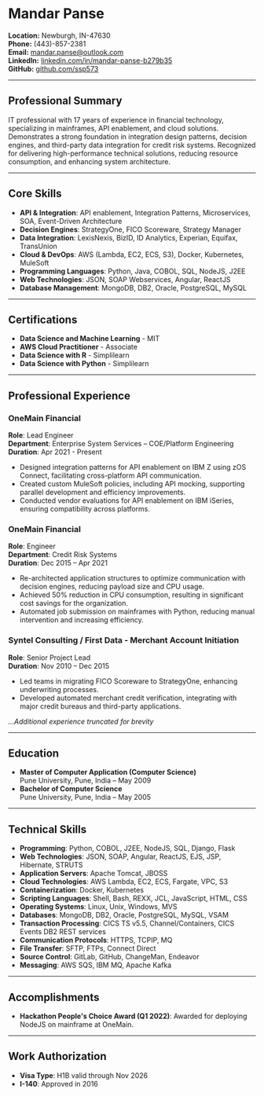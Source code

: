 # Mandar Panse

**Location:** Newburgh, IN-47630  
**Phone:** (443)-857-2381  
**Email:** [mandar.panse@outlook.com](mailto:mandar.panse@outlook.com)  
**LinkedIn:** [linkedin.com/in/mandar-panse-b279b35](https://www.linkedin.com/in/mandar-panse-b279b35/)  
**GitHub:** [github.com/ssp573](https://github.com/ssp573)

---

## Professional Summary

IT professional with 17 years of experience in financial technology, specializing in mainframes, API enablement, and cloud solutions. Demonstrates a strong foundation in integration design patterns, decision engines, and third-party data integration for credit risk systems. Recognized for delivering high-performance technical solutions, reducing resource consumption, and enhancing system architecture.

---

## Core Skills

- **API & Integration**: API enablement, Integration Patterns, Microservices, SOA, Event-Driven Architecture
- **Decision Engines**: StrategyOne, FICO Scoreware, Strategy Manager
- **Data Integration**: LexisNexis, BizID, ID Analytics, Experian, Equifax, TransUnion
- **Cloud & DevOps**: AWS (Lambda, EC2, ECS, S3), Docker, Kubernetes, MuleSoft
- **Programming Languages**: Python, Java, COBOL, SQL, NodeJS, J2EE
- **Web Technologies**: JSON, SOAP Webservices, Angular, ReactJS
- **Database Management**: MongoDB, DB2, Oracle, PostgreSQL, MySQL

---

## Certifications

- **Data Science and Machine Learning** - MIT
- **AWS Cloud Practitioner** - Associate
- **Data Science with R** - Simplilearn
- **Data Science with Python** - Simplilearn

---

## Professional Experience

### OneMain Financial
**Role**: Lead Engineer  
**Department**: Enterprise System Services – COE/Platform Engineering  
**Duration**: Apr 2021 - Present  

- Designed integration patterns for API enablement on IBM Z using zOS Connect, facilitating cross-platform API communication.
- Created custom MuleSoft policies, including API mocking, supporting parallel development and efficiency improvements.
- Conducted vendor evaluations for API enablement on IBM iSeries, ensuring compatibility across platforms.

### OneMain Financial
**Role**: Engineer  
**Department**: Credit Risk Systems  
**Duration**: Dec 2015 – Apr 2021  

- Re-architected application structures to optimize communication with decision engines, reducing payload size and CPU usage.
- Achieved 50% reduction in CPU consumption, resulting in significant cost savings for the organization.
- Automated job submission on mainframes with Python, reducing manual intervention and increasing efficiency.

### Syntel Consulting / First Data - Merchant Account Initiation
**Role**: Senior Project Lead  
**Duration**: Nov 2010 – Dec 2015  

- Led teams in migrating FICO Scoreware to StrategyOne, enhancing underwriting processes.
- Developed automated merchant credit verification, integrating with major credit bureaus and third-party applications.

*...Additional experience truncated for brevity*

---

## Education

- **Master of Computer Application (Computer Science)**  
  Pune University, Pune, India – May 2009
- **Bachelor of Computer Science**  
  Pune University, Pune, India – May 2005

---

## Technical Skills

- **Programming**: Python, COBOL, J2EE, NodeJS, SQL, Django, Flask  
- **Web Technologies**: JSON, SOAP, Angular, ReactJS, EJS, JSP, Hibernate, STRUTS  
- **Application Servers**: Apache Tomcat, JBOSS  
- **Cloud Technologies**: AWS Lambda, EC2, ECS, Fargate, VPC, S3  
- **Containerization**: Docker, Kubernetes  
- **Scripting Languages**: Shell, Bash, REXX, JCL, JavaScript, HTML, CSS  
- **Operating Systems**: Linux, Unix, Windows, MVS  
- **Databases**: MongoDB, DB2, Oracle, PostgreSQL, MySQL, VSAM  
- **Transaction Processing**: CICS TS v5.5, Channel/Containers, CICS Events DB2 REST services  
- **Communication Protocols**: HTTPS, TCPIP, MQ  
- **File Transfer**: SFTP, FTPs, Connect Direct  
- **Source Control**: GitLab, GitHub, ChangeMan, Endeavor  
- **Messaging**: AWS SQS, IBM MQ, Apache Kafka  

---

## Accomplishments

- **Hackathon People's Choice Award (Q1 2022)**: Awarded for deploying NodeJS on mainframe at OneMain.

---

## Work Authorization

- **Visa Type**: H1B valid through Nov 2026  
- **I-140**: Approved in 2016
